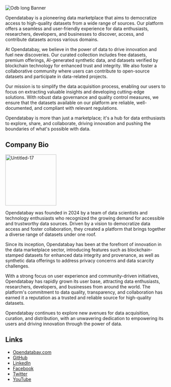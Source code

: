 


![Odb long Banner](https://github.com/Opendatabay/Opendatabay/assets/169787519/0934f5c4-4bd7-47c6-bc7b-3bb17cacb6fe)

Opendatabay is a pioneering data marketplace that aims to democratize access to high-quality datasets from a wide range of sources. Our platform offers a seamless and user-friendly experience for data enthusiasts, researchers, developers, and businesses to discover, access, and contribute datasets across various domains.

At Opendatabay, we believe in the power of data to drive innovation and fuel new discoveries. Our curated collection includes free datasets, premium offerings, AI-generated synthetic data, and datasets verified by blockchain technology for enhanced trust and integrity. We also foster a collaborative community where users can contribute to open-source datasets and participate in data-related projects.

Our mission is to simplify the data acquisition process, enabling our users to focus on extracting valuable insights and developing cutting-edge solutions. With robust data governance and quality control measures, we ensure that the datasets available on our platform are reliable, well-documented, and compliant with relevant regulations.

Opendatabay is more than just a marketplace; it's a hub for data enthusiasts to explore, share, and collaborate, driving innovation and pushing the boundaries of what's possible with data.

## Company Bio

<img width="160" alt="Untitled-17" src="https://github.com/Opendatabay/Opendatabay/assets/169787519/b7e4bb58-3745-486c-8989-e7471e6f2cfe">


Opendatabay was founded in 2024 by a team of data scientists and technology enthusiasts who recognized the growing demand for accessible and trustworthy data sources. Driven by a vision to democratize data access and foster collaboration, they created a platform that brings together a diverse range of datasets under one roof.

Since its inception, Opendatabay has been at the forefront of innovation in the data marketplace sector, introducing features such as blockchain-stamped datasets for enhanced data integrity and provenance, as well as synthetic data offerings to address privacy concerns and data scarcity challenges.

With a strong focus on user experience and community-driven initiatives, Opendatabay has rapidly grown its user base, attracting data enthusiasts, researchers, developers, and businesses from around the world. The platform's commitment to data quality, transparency, and collaboration has earned it a reputation as a trusted and reliable source for high-quality datasets.

Opendatabay continues to explore new avenues for data acquisition, curation, and distribution, with an unwavering dedication to empowering its users and driving innovation through the power of data.

## Links

- [Opendatabay.com](https://opendatabay.com)
- [GitHub](https://github.com/Opendatabay)
- [LinkedIn](https://www.linkedin.com/company/opendatabay)
- [Facebook](https://www.facebook.com/Opendatabay)
- [Twitter](https://twitter.com/Open_databay)
- [YouTube](https://www.youtube.com/@opendatabay)
